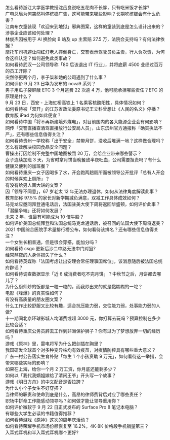 怎么看待浙江大学医学教授沈岳良说吃五花肉不长胖，只有吃米饭才长胖?  
广电总局为何突然叫停槟榔广告，这可能带来哪些影响？长期吃槟榔会有什么危害？  
江南布衣童装现「欢迎来到地狱」邪典图案，这样的童装到底是怎么设计出来的？涉事企业应该如何处理？  
林俊杰因被用于 AI 换脸向 B 站及 up 主索赔 27.5 万，法院会支持吗？有何法律依据？  
摩托车司机避让闯红灯老人摔倒身亡，交警表示驾驶员负主责，行人负次责，为何会这样认定？如何避免此类事故？  
如何看待武汉一公司领导称「80 后该退出 IT 行业」，并将底薪 4500 业绩过百万的员工开除？  
突然停更两个月，李子柒和她的公司遇到了什么事？  
如何评价 9 月 23 日华为发布的 nova9 系列？  
男子用瓜子袋屏蔽 ETC 3 个月逃费 22 次逾 4 万，他可能承担哪些责任？ETC 的原理是什么？  
9 月 23 日，西安 - 上海虹桥高铁上 1 名乘客核酸阳性，具体情况如何？  
如何看待被「双开」的江苏省政法委原书记王立科曾想让《人民的名义》停播？  
教育版 iPad 为何如此便宜？  
如何看待中国「将不再新建境外煤电」，对目前国内的各大能源企业会有何影响？  
网传「交警直播查酒驾直接放行公安局人员」，山东滨州官方通报称「确实执法不严」，还有哪些信息值得关注？  
如何看待贵州一学校称「出于安全」禁带月饼，没收后堆满一地？这样做合理吗？怎么有效解决校园食品安全问题？  
曹操出行因绘制不完整中国地图被罚 20 万，会给企业带来哪些警示？  
女子连续加班 3 天，为省时拿月饼当晚餐致半夜吐血，公司需要担责吗？有什么健康又便利的加班餐？  
如何看待重庆一女子因喝多了水，开会跑两趟厕所而被领导公开批评「总有人开会的时候喜欢上厕所」？  
有没有给男人画大饼的文案？  
因「领导不同意」，67 岁老太 12 年无法办理退休，如何从法律角度解读此事？  
教育部称 97.5% 的家长对新学期减负满意，双减工作具体成效如何？  
马克龙应邀同拜登通电话后，法国驻美大使下周将返回华盛顿，如何评价此事？「潜艇争端」还将如何发展？  
未来 2 年，谁最有可能成为 10 倍牛股？  
如何评价美国总统拜登和法国总统马克龙通话后，被召回的法国大使下周将返美？  
2021 中国综合医院手术量排行榜公布，如何看待该排名？还有哪些信息值得关注？  
一个女生长相普通，但是很会穿搭，能加分吗？  
如何看待 csgo 更新后沙二中路无法中门对狙?  
经常熬夜的人身体损失了什么？  
如何看待英媒称「法国考虑让出安理会常任理事国席位」，该消息随后被法国总统府辟谣？  
如何看待调查数据显示「近 6 成消费者吃不完月饼」？中秋节之后，月饼都去哪儿了？  
为什么厨师炒的饭都是一粒一粒的，而我炒出来的就是黏糊糊的一坨？  
电影《峰爆》的真实性如何？  
有没有高质量的朋友圈文案？  
什么工作比较舒服又比较有趣，适合抗压能力弱，交往能力弱，处事能力弱的人做?  
十一期间北京环球影城人均消费或超 3000 元，你打算去玩吗？预算控制在多少比较合适？  
如何看待重庆公务员辞去工作到非洲保护狮子？你有过为了梦想放弃一切的经历吗？  
游戏《原神》里，雷电将军为什么把剑插在胸里？  
我国研发全球首个对多种变异株均有效疫苗，对疫情防控具有哪些重大意义？  
广东一村公告落实生育补贴「每生 1 个小孩资助 9 万元」，如何看待这一举措，会带来哪些实际的影响？  
如果在上海，给你一个月 2 万工资，你月底还能剩多少？  
如何以「我代我嫡姐嫁给了清闲王爷」开头写一个故事？  
游戏《明日方舟》的中文配音是否拉跨？  
为什么小个子女生不好穿搭？  
当律师的职责和使命到底是什么，高昂的律师费背后对应了哪些责任？  
职场中拼命工作能感动领导吗？如何做才能让领导重用你？  
如何评价微软于 9 月 22 日正式发布的 Surface Pro 8 笔记本电脑？  
有哪些大学生必读的书籍值得推荐？  
如何看待游戏《原神》这次的周年庆活动？  
如何看待荣耀手机市场份额恢复至 16.2%，4K-8K 价格段手机销量第三？  
入耳式耳机和半入耳式耳机哪个更好?  
